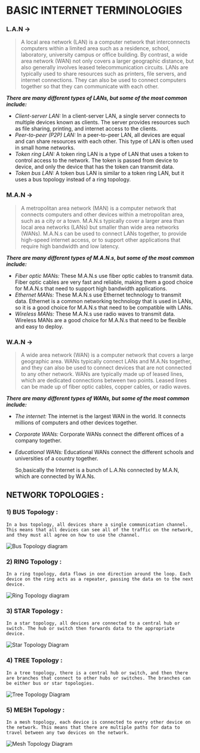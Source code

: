 # BASIC INTERNET TERMINOLOGIES

### L.A.N ->

>A local area network (LAN) is a computer network that interconnects computers within a limited area such as a residence, school, laboratory, university campus or office building. By contrast, a wide area network (WAN) not only covers a larger geographic distance, but also generally involves leased telecommunication circuits.
> LANs are typically used to share resources such as printers, file servers, and internet connections. They can also be used to connect computers together so that they can communicate with each other.

***There are many different types of LANs, but some of the most common include:***

- *Client-server LAN:* In a client-server LAN, a single server connects to multiple devices known as clients. The server provides resources such as file sharing, printing, and internet access to the clients.
- *Peer-to-peer (P2P) LAN:* In a peer-to-peer LAN, all devices are equal and can share resources with each other. This type of LAN is often used in small home networks.
- *Token ring LAN:* A token ring LAN is a type of LAN that uses a token to control access to the network. The token is passed from device to device, and only the device that has the token can transmit data.
- *Token bus LAN:* A token bus LAN is similar to a token ring LAN, but it uses a bus topology instead of a ring topology.

### M.A.N ->

> A metropolitan area network (MAN) is a computer network that connects computers and other devices within a metropolitan area, such as a city or a town. M.A.N.s typically cover a larger area than local area networks (LANs) but smaller than wide area networks (WANs).
> M.A.N.s can be used to connect LANs together, to provide high-speed internet access, or to support other applications that require high bandwidth and low latency.

***There are many different types of M.A.N.s, but some of the most common include:***

- *Fiber optic MANs:* These M.A.N.s use fiber optic cables to transmit data. Fiber optic cables are very fast and reliable, making them a good choice for M.A.N.s that need to support high bandwidth applications.
- *Ethernet MANs:* These M.A.N.s use Ethernet technology to transmit data. Ethernet is a common networking technology that is used in LANs, so it is a good choice for M.A.N.s that need to be compatible with LANs.
- *Wireless MANs:* These M.A.N.s use radio waves to transmit data. Wireless MANs are a good choice for M.A.N.s that need to be flexible and easy to deploy.

### W.A.N ->

>A wide area network (WAN) is a computer network that covers a large geographic area. WANs typically connect LANs and M.A.Ns together, and they can also be used to connect devices that are not connected to any other network.
> WANs are typically made up of leased lines, which are dedicated connections between two points. Leased lines can be made up of fiber optic cables, copper cables, or radio waves.

***There are many different types of WANs, but some of the most common include:***

- *The internet:* The internet is the largest WAN in the world. It connects millions of computers and other devices together.
- *Corporate WANs:* Corporate WANs connect the different offices of a company together.
- *Educational WANs:* Educational WANs connect the different schools and universities of a country together.


    So,basically the Internet is a bunch of L.A.Ns connected by M.A.N, which are connected by W.A.Ns.

## NETWORK TOPOLOGIES :

### 1) BUS Topology :

    In a bus topology, all devices share a single communication channel. This means that all devices can see all of the traffic on the network, and they must all agree on how to use the channel.

![Bus Topology diagram](https://www.freetimelearning.com/images/interview_questions/bus_topology.jpg)

### 2) RING Topology : 

    In a ring topology, data flows in one direction around the loop. Each device on the ring acts as a repeater, passing the data on to the next device.

![Ring Topology diagram](https://www.itrelease.com/wp-content/uploads/2019/06/Ring-topology-diagram.jpg)

### 3) STAR Topology :

    In a star topology, all devices are connected to a central hub or switch. The hub or switch then forwards data to the appropriate device.

![Star Topology Diagram](https://static.javatpoint.com/computer/images/what-is-star-topology1.png)


### 4) TREE Topology :

    In a tree topology, there is a central hub or switch, and then there are branches that connect to other hubs or switches. The branches can be either bus or star topologies.

![Tree Topology Diagram](https://static.javatpoint.com/tutorial/computer-network/images/tree-topology-advantages-and-disadvantages.png)


### 5) MESH Topology : 

    In a mesh topology, each device is connected to every other device on the network. This means that there are multiple paths for data to travel between any two devices on the network.


![Mesh Topology Diagram](https://www.computerhope.com/jargon/m/mesh.png)







